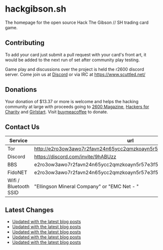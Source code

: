 # hackgibson.sh
The homepage for the open source Hack The Gibson // SH trading card game.


## Contributing

To add your card just submit a pull request with your card's front art, it would be added to the next run of set after community play testing.

Game play and discussions over the project is held the r2600 discord server. Come join us at [Discord](https://discord.com/invite/9hABUzz) or via IRC at https://www.scuttled.net/


## Donations

Your donation of $13.37 or more is welcome and helps the hacking community at large with proceeds going to [2600 Magazine](https://2600.com/), [Hackers for Charity](https://hackersforcharity.org) and [Girlstart](https://girlstart.org).  Visit [buymeacoffee](https://www.buymeacoffee.com/hackgibson.sh) to donate.


## Contact Us

Service | url
-|-
Tor | http://e2ro3ow3awo7r2favn24n65ycc2qmzkoayn5r57e3f56nvjwdcgg32ad.onion
Discord | https://discord.com/invite/9hABUzz
BBS | e2ro3ow3awo7r2favn24n65ycc2qmzkoayn5r57e3f56nvjwdcgg32ad.onion:23
FidoNET | e2ro3ow3awo7r2favn24n65ycc2qmzkoayn5r57e3f56nvjwdcgg32ad.onion:24554
Wifi / Bluetooth SSID | "Ellingson Mineral Company" or "EMC Net - <fidonet address>"

## Latest Changes
<!-- BLOG-POST-LIST:START -->
- [Updated with the latest blog posts](https://github.com/DFW2600/hackgibson.sh/commit/beba4efa53aa522a218dcf9c92959a9d57b65f4f)
- [Updated with the latest blog posts](https://github.com/DFW2600/hackgibson.sh/commit/7c63bf4816e9882931a070c33a2cc9e785665968)
- [Updated with the latest blog posts](https://github.com/DFW2600/hackgibson.sh/commit/9be686e363e7c7b73a4037acf31dc7925371fc18)
- [Updated with the latest blog posts](https://github.com/DFW2600/hackgibson.sh/commit/15022d7c6f9f277bd23492dffb0848a08f0bc6ff)
- [Updated with the latest blog posts](https://github.com/DFW2600/hackgibson.sh/commit/755942e01b165444e7238a439c89b670a5a5e795)
<!-- BLOG-POST-LIST:END -->
